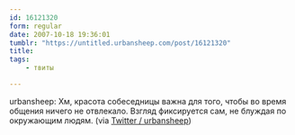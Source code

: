 ```yaml
---
id: 16121320
form: regular
date: 2007-10-18 19:36:01
tumblr: "https://untitled.urbansheep.com/post/16121320"
title:
tags:
    - твиты

---
```


<p>urbansheep: Хм, красота собеседницы важна для того, чтобы во время общения ничего не отвлекало. Взгляд фиксируется сам, не блуждая по окружающим людям. (via <a href="http://twitter.com/urbansheep/statuses/345361842">Twitter / urbansheep</a>)</p>

